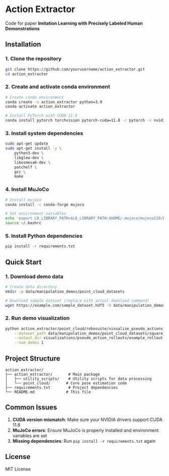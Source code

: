 # Action Extractor

Code for paper **Imitation Learning with Precisely Labeled Human Demonstrations**

## Installation

### 1. Clone the repository
```bash
git clone https://github.com/yourusername/action_extractor.git
cd action_extractor
```

### 2. Create and activate conda environment
```bash
# Create conda environment
conda create -n action_extractor python=3.9
conda activate action_extractor

# Install PyTorch with CUDA 11.8
conda install pytorch torchvision pytorch-cuda=11.8 -c pytorch -c nvidia
```

### 3. Install system dependencies
```bash
sudo apt-get update
sudo apt-get install -y \
    python3-dev \
    libglew-dev \
    libosmesa6-dev \
    patchelf \
    gcc \
    make
```

### 4. Install MuJoCo
```bash
# Install mujoco
conda install -c conda-forge mujoco

# Set environment variables
echo 'export LD_LIBRARY_PATH=$LD_LIBRARY_PATH:$HOME/.mujoco/mujoco210/bin' >> ~/.bashrc
source ~/.bashrc
```

### 5. Install Python dependencies
```bash
pip install -r requirements.txt
```

## Quick Start

### 1. Download demo data
```bash
# Create data directory
mkdir -p data/manipulation_demos/point_cloud_datasets

# Download sample dataset (replace with actual download command)
wget https://example.com/sample_dataset.hdf5 -O data/manipulation_demos/point_cloud_datasets/square_d0_sample.hdf5
```

### 2. Run demo visualization
```bash
python action_extractor/point_cloud/robosuite/visualize_pseudo_actions_rollouts.py \
    --dataset_path data/manipulation_demos/point_cloud_datasets/square_d0_sample.hdf5 \
    --output_dir visualizations/pseudo_action_rollouts/example_rollout \
    --num_demos 1
```

## Project Structure

```
action_extractor/
├── action_extractor/       # Main package
│   ├── utility_scripts/    # Utility scripts for data processing
│   └── point_cloud/       # Core pose estimation code
├── requirements.txt        # Project dependencies
└── README.md              # This file
```

## Common Issues

1. **CUDA version mismatch**: Make sure your NVIDIA drivers support CUDA 11.8
2. **MuJoCo errors**: Ensure MuJoCo is properly installed and environment variables are set
3. **Missing dependencies**: Run `pip install -r requirements.txt` again

## License

MIT License

<!-- ## Citation

If you use this code in your research, please cite:
```bibtex
@article{your-paper,
    title={Imitation Learning with Precisely Labeled Human Demonstrations},
    author={Your Name},
    year={2024}
}
``` -->